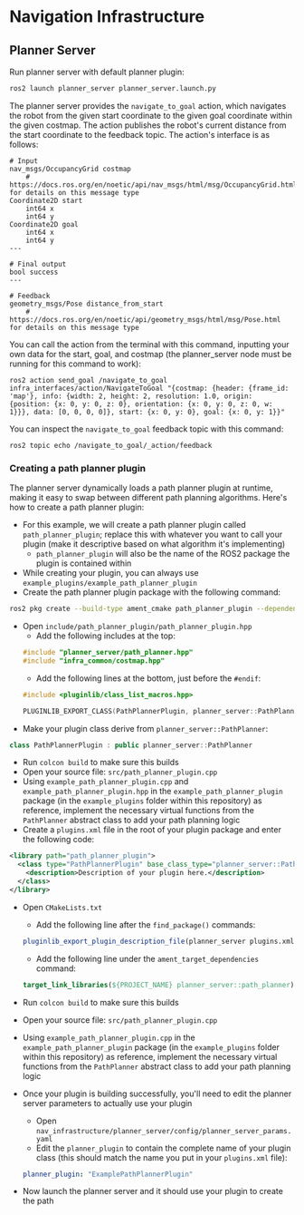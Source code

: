 # Navigation Infrastructure

## Planner Server
Run planner server with default planner plugin: 
```bash
ros2 launch planner_server planner_server.launch.py
```

The planner server provides the `navigate_to_goal` action, which navigates the robot from the given start coordinate to the given goal coordinate within the given costmap. The action publishes the robot's current distance from the start coordinate to the feedback topic. The action's interface is as follows:
```
# Input
nav_msgs/OccupancyGrid costmap
	# https://docs.ros.org/en/noetic/api/nav_msgs/html/msg/OccupancyGrid.html for details on this message type	
Coordinate2D start
	int64 x
	int64 y
Coordinate2D goal
	int64 x
	int64 y
---

# Final output
bool success
---

# Feedback
geometry_msgs/Pose distance_from_start
	# https://docs.ros.org/en/noetic/api/geometry_msgs/html/msg/Pose.html for details on this message type
```

You can call the action from the terminal with this command, inputting your own data for the start, goal, and costmap (the planner_server node must be running for this command to work):
```
ros2 action send_goal /navigate_to_goal infra_interfaces/action/NavigateToGoal "{costmap: {header: {frame_id: 'map'}, info: {width: 2, height: 2, resolution: 1.0, origin: {position: {x: 0, y: 0, z: 0}, orientation: {x: 0, y: 0, z: 0, w: 1}}}, data: [0, 0, 0, 0]}, start: {x: 0, y: 0}, goal: {x: 0, y: 1}}"
```

You can inspect the `navigate_to_goal` feedback topic with this command:

```
ros2 topic echo /navigate_to_goal/_action/feedback
```

### Creating a path planner plugin
The planner server dynamically loads a path planner plugin at runtime, making it easy to swap between different path planning algorithms. Here's how to create a path planner plugin:

- For this example, we will create a path planner plugin called `path_planner_plugin`; replace this with whatever you want to call your plugin (make it descriptive based on what algorithm it's implementing)
	- `path_planner_plugin` will also be the name of the ROS2 package the plugin is contained within
- While creating your plugin, you can always use `example_plugins/example_path_planner_plugin`
- Create the path planner plugin package with the following command:
```bash
ros2 pkg create --build-type ament_cmake path_planner_plugin --dependencies rclcpp planner_server pluginlib infra_common infra_interfaces --library-name path_planner_plugin
```
- Open `include/path_planner_plugin/path_planner_plugin.hpp`
	- Add the following includes at the top:
	```cpp
	#include "planner_server/path_planner.hpp"
	#include "infra_common/costmap.hpp"
	```
 	- Add the following lines at the bottom, just before the `#endif`:
	```cpp
 	#include <pluginlib/class_list_macros.hpp>

	PLUGINLIB_EXPORT_CLASS(PathPlannerPlugin, planner_server::PathPlanner)
 	```
- Make your plugin class derive from `planner_server::PathPlanner`:
```cpp
class PathPlannerPlugin : public planner_server::PathPlanner
```
- Run `colcon build` to make sure this builds
- Open your source file: `src/path_planner_plugin.cpp`
- Using `example_path_planner_plugin.cpp` and `example_path_planner_plugin.hpp` in the `example_path_planner_plugin` package (in the `example_plugins` folder within this repository) as reference, implement the necessary virtual functions from the `PathPlanner` abstract class to add your path planning logic
- Create a `plugins.xml` file in the root of your plugin package and enter the following code:
```xml
<library path="path_planner_plugin">
  <class type="PathPlannerPlugin" base_class_type="planner_server::PathPlanner">
    <description>Description of your plugin here.</description>
  </class>
</library>
```
- Open `CMakeLists.txt`
	- Add the following line after the `find_package()` commands:
	```cmake
	pluginlib_export_plugin_description_file(planner_server plugins.xml)
	```
	- Add the following line under the `ament_target_dependencies` command:
	```cmake
	target_link_libraries(${PROJECT_NAME} planner_server::path_planner)
	```



- Run `colcon build` to make sure this builds
- Open your source file: `src/path_planner_plugin.cpp`
- Using `example_path_planner_plugin.cpp` in the `example_path_planner_plugin` package (in the `example_plugins` folder within this repository) as reference, implement the necessary virtual functions from the `PathPlanner` abstract class to add your path planning logic

- Once your plugin is building successfully, you'll need to edit the planner server parameters to actually use your plugin
	- Open `nav_infrastructure/planner_server/config/planner_server_params.yaml`
	- Edit the `planner_plugin` to contain the complete name of your plugin class (this should match the name you put in your `plugins.xml` file):
	```yaml
	planner_plugin: "ExamplePathPlannerPlugin"
	```
- Now launch the planner server and it should use your plugin to create the path
